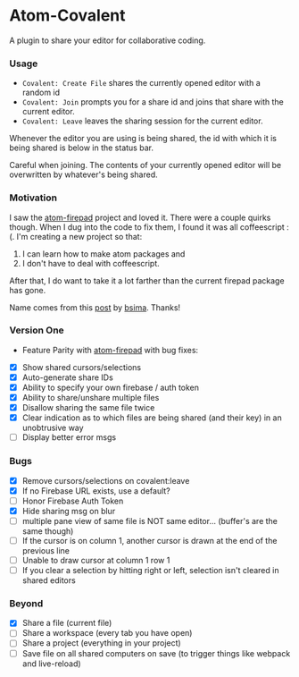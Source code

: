 # Atom-Covalent

A plugin to share your editor for collaborative coding.

### Usage

- `Covalent: Create File` shares the currently opened editor with a random id
- `Covalent: Join` prompts you for a share id and joins that share with the current editor.
- `Covalent: Leave` leaves the sharing session for the current editor.

Whenever the editor you are using is being shared, the id with which it is being shared is below in the status bar.

Careful when joining. The contents of your currently opened editor will be overwritten by whatever's being shared.

### Motivation

I saw the [atom-firepad] project and loved it. There were a couple quirks though. When I dug into the code to fix them, I found it was all coffeescript :(. I'm creating a new project so that:

1. I can learn how to make atom packages and
2. I don't have to deal with coffeescript.

After that, I do want to take it a lot farther than the current firepad package has gone.

Name comes from this [post] by [bsima]. Thanks!

### Version One
- Feature Parity with [atom-firepad] with bug fixes:
 - [x] Show shared cursors/selections
 - [x] Auto-generate share IDs
 - [x] Ability to specify your own firebase / auth token
 - [x] Ability to share/unshare multiple files
 - [x] Disallow sharing the same file twice
 - [x] Clear indication as to which files are being shared (and their key) in an unobtrusive way
 - [ ] Display better error msgs

### Bugs
- [x] Remove cursors/selections on covalent:leave
- [x] If no Firebase URL exists, use a default?
- [ ] Honor Firebase Auth Token
- [x] Hide sharing msg on blur
- [ ] multiple pane view of same file is NOT same editor... (buffer's are the same though)
- [ ] If the cursor is on column 1, another cursor is drawn at the end of the previous line
- [ ] Unable to draw cursor at column 1 row 1
- [ ] If you clear a selection by hitting right or left, selection isn't cleared in shared editors

### Beyond
- [x] Share a file (current file)
- [ ] Share a workspace (every tab you have open)
- [ ] Share a project (everything in your project)
- [ ] Save file on all shared computers on save (to trigger things like webpack and live-reload)

[post]: https://news.ycombinator.com/item?id=7317042
[bsima]: https://news.ycombinator.com/user?id=bsima
[atom-firepad]: https://github.com/firebase/atom-firepad
